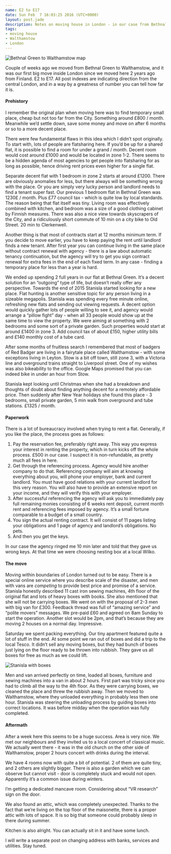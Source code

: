 ```yaml
---
name: E2 to E17
date: Sun Feb  7 16:03:25 2016 (UTC+0000)
layout: post.jade
description: Notes on moving house in London - in our case from Bethnal Green to Walthamstow
tags:
- moving house
- Walthamstow
- London
---
```


<img src="https://alexsavin.me/photos/2016-02-07/e2-to-e17.gif" class="featured" alt="Bethnal Green to Walthamstow map">

Couple of weeks ago we moved from Bethnal Green to Walthamstow, and it was our first big move inside London since we moved here 2 years ago from Finland. E2 to E17. All post indexes are indicating direction from the central London, and in a way by a greatness of number you can tell how far it is.

#### Prehistory

I remember the original plan when moving here was to find temporary small place, cheap but not too far from the City. Something around £800 / month. Meanwhile we’d settle down, save some money and move on after 6 months or so to a more decent place.

There were few fundamental flaws in this idea which I didn’t spot originally. To start with, lots of people are flatsharing here. If you’d be up for a shared flat, it is possible to find a room for under a grand / month. Decent room would cost around £1000 and would be located in zone 1-2. There seems to be a hidden agenda of most agencies to get people into flatsharing for as long as possible, hence driving rent prices even higher for a single flat.

Separate decent flat with 1 bedroom in zone 2 starts at around £1200. There are obviously anomalies for less, but there always will be something wrong with the place. Or you are simply very lucky person and landlord needs to find a tenant super fast. Our previous 1 bedroom flat in Bethnal Green was 1230£ / month. Plus £77 council tax - which is quite low by local standards. The reason being that flat itself was tiny. Living room was effectively combined with kitchen, and bedroom was a size of a good clothing cabinet by Finnish measures. There was also a nice view towards skyscrapers of the City, and a ridiculously short commute of 10 min on a city bike to Old Street. 20 min to Clerkenwell.

Another thing is that most of contracts start at 12 months minimum term. If you decide to move earlier, you have to keep paying the rent until landlord finds a new tenant. After first year you can continue living in the same place without contract renewal with agency - there is a law about automatic tenancy continuation, but the agency will try to get you sign contract renewal for extra fees in the end of each fixed term. In any case - finding a temporary place for less than a year is hard.

We ended up spending 2 full years in our flat at Bethnal Green. It’s a decent solution for an “outgoing” type of life, but doesn’t really offer any perspective. Towards the end of 2015 Stanisla started looking for a new place. Flat hunting is another sensitive topic for any person living in a sizeable megapolis. Stanisla was spending every free minute online, refreshing new flats and sending out viewing requests. A decent option would quickly gather lots of people willing to see it, and agency would arrange a “pillow fight” day - when all 33 people would show up at the same time to view the property. We were aiming at something with 2 bedrooms and some sort of a private garden. Such properties would start at around £1400 in zone 3. Add council tax of about £150, higher utility bills and £140 monthly cost of a tube card.

After some months of fruitless search I remembered that most of badgers of Red Badger are living in a fairytale place called Walthamstow - with some exceptions living in Leyton. Stow is a bit off town, still zone 3, with a Victoria line and overground trains straight to Liverpool street. One of my wishes was also bikeability to the office. Google Maps promised that you can indeed bike in under an hour from Stow.

Stanisla kept looking until Christmas when she had a breakdown and thoughts of doubt about finding anything decent for a remotely affordable price. Then suddenly after New Year holidays she found this place - 3 bedrooms, small private garden, 5 min walk from overground and tube stations. £1325 / month.

#### Paperwork

There is a lot of bureaucracy involved when trying to rent a flat. Generally, if you like the place, the process goes as follows:

1. Pay the reservation fee, preferably right away. This way you express your interest in renting the property, which in turn kicks off the whole process. £500 in our case. I suspect it is non-refundable, as pretty much all fees in here.
2. Get through the referencing process. Agency would hire another company to do that. Referencing company will aim at knowing everything about you, will phone your employer, bank and current landlord. You must have good relations with your current landlord for this very reason. You will also have to provide an extensive report on your income, and they will verify this with your employer.
3. After successful referencing the agency will ask you to immediately pay full remaining monies consisting of 6 weeks rent deposit, current month rent and referencing fees imposed by agency. It’s a small fortune comparable to a budget of a small country.
4. You sign the actual renting contract. It will consist of 11 pages listing your obligations and 1 page of agency and landlord’s obligations. No pets.
5. And then you get the keys.

In our case the agency ringed me 10 min later and told that they gave us wrong keys. At that time we were choosing nesting box at a local Wilko.

#### The move

Moving within boundaries of London turned out to be easy. There is a special online service where you describe scale of the disaster, and men with vans are _competing_ to provide best price and promise of a service. Stanisla honestly described 11 cast iron sewing machines, 4th floor of the original flat and lots of heavy boxes with books. She also mentioned that she will not be carrying boxes. We went on with the proposal of 2-3 men with big van for £300. Feedback thread was full of “amazing service” and “polite movers” messages. We pre-paid £60 and agreed on 8am Sunday to start the operation. Another slot would be 2pm, and that’s because they are moving 2 houses on a normal day. Impressive.

Saturday we spent packing everything. Our tiny apartment featured quite a lot of stuff in the end. At some point we ran out of boxes and did a trip to the local Tesco. It didn’t sell any moving boxes, but they had bunch of boxes just lying on the floor ready to be thrown into rubbish. They gave us all boxes for free as much as we could lift.

<img src="https://alexsavin.me/photos/2016-02-07/2016-01-23-Stanisla-move.jpg" class="featured" alt="Stanisla with boxes">

Men and van arrived perfectly on time, loaded all boxes, furniture and sewing machines into a van in about 2 hours. First part was tricky since you had to climb all the way to the 4th floor. As they were carrying boxes, we cleaned the place and threw the rubbish away. Then we moved to Walthamstow, where they unloaded everything in probably less then one hour. Stanisla was steering the unloading process by guiding boxes into correct locations. It was before midday when the operation was fully completed.

#### Aftermath

After a week here this seems to be a huge success. Area is very nice. We met our neighbours and they invited us to a local concert of classical music. We actually went there - it was in the old church on the other side of Walthamstow, proper 2 hours concert with drinks during the interval.

We have 4 rooms now with quite a bit of potential. 2 of them are quite tiny, and 2 others are slightly bigger. There is also a garden which we can observe but cannot visit - door is completely stuck and would not open. Apparently it’s a common issue during winters.

I’m getting a dedicated mancave room. Considering about “VR research” sign on the door.

We also found an attic, which was completely unexpected. Thanks to the fact that we’re living on the top floor of the maisonette, there is a proper attic with lots of space. It is so big that someone could probably sleep in there during summer.

Kitchen is also alright. You can actually sit in it and have some lunch.

I will write a separate post on changing address with banks, services and utilities. Stay tuned.
